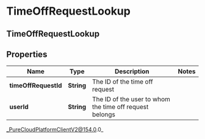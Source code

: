 # TimeOffRequestLookup

## TimeOffRequestLookup

## Properties

|Name | Type | Description | Notes|
|------------ | ------------- | ------------- | -------------|
| **timeOffRequestId** | **String** | The ID of the time off request | |
| **userId** | **String** | The ID of the user to whom the time off request belongs | |



_PureCloudPlatformClientV2@154.0.0_
